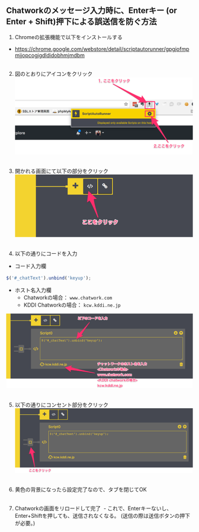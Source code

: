 ## Chatworkのメッセージ入力時に、Enterキー (or Enter + Shift)押下による誤送信を防ぐ方法

1. Chromeの拡張機能で以下をインストールする
  - https://chrome.google.com/webstore/detail/scriptautorunner/gpgjofmpmjjopcogjgdldidobhmjmdbm
<br><br>

2. 図のとおりにアイコンをクリック
![aaaa](image1.png)
<br><br>

3. 開かれる画面にて以下の部分をクリック
![aaaa](image2.png)
<br><br>

4. 以下の通りにコードを入力  
 - コード入力欄  
 ```javascript
 $('#_chatText').unbind('keyup');
 ```

 - ホスト名入力欄  
   - Chatworkの場合： `www.chatwork.com`  
   - KDDI Chatworkの場合： `kcw.kddi.ne.jp`  

![aaaa](image3.png)
<br><br>

5. 以下の通りにコンセント部分をクリック
![aaaa](image4.png)
<br><br>

6. 黄色の背景になったら設定完了なので、タブを閉じてOK
<br><br>

7. Chatworkの画面をリロードして完了
  - これで、Enterキーないし、Enter+Shiftを押しても、送信されなくなる。 (送信の際は送信ボタンの押下が必要。)
